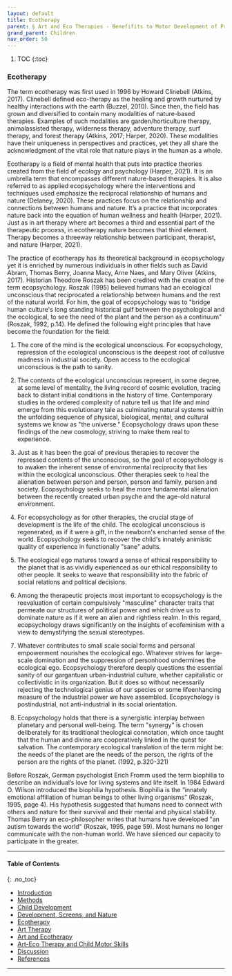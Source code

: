 ```yaml
---
layout: default
title: Ecotherapy
parent: § Art and Eco Therapies - Benefifits to Motor Development of Preschool-Age Children in the Screen Era  
grand_parent: Children 
nav_order: 50
---
```

<style>
.dont-break-out {
  /* These are technically the same, but use both */
  overflow-wrap: break-word;
  word-wrap: break-word;

  -ms-word-break: break-all;
  /* This is the dangerous one in WebKit, as it breaks things wherever */
  word-break: break-all;
  /* Instead use this non-standard one: */
  word-break: break-word;
}

.youtube-container {
    position: relative;
    width: 100%;
    height: 0;
    padding-bottom: 56.25%;
}
.youtube-video {
    position: absolute;
    top: 0;
    left: 0;
    width: 100%;
    height: 100%;
}

</style>

<div class="dont-break-out" markdown="1">

1. TOC
{:toc}

### Ecotherapy
The term ecotherapy was first used in 1996 by Howard Clinebell (Atkins, 2017). Clinebell defined eco-therapy as the healing and growth nurtured by healthy interactions with the earth (Buzzel, 2010). Since then, the field has grown and diversified to contain many modalities of nature-based therapies. Examples of such modalities are garden/horticulture therapy, animalassisted therapy, wilderness therapy, adventure therapy, surf therapy, and forest therapy (Atkins, 2017; Harper, 2020). These modalities have their uniqueness in perspectives and practices, yet they all share the acknowledgment of the vital role that nature plays in the human as a whole.

Ecotherapy is a field of mental health that puts into practice theories created from the field of ecology and psychology (Harper, 2021). It is an umbrella term that encompasses different nature-based therapies. It is also referred to as applied ecopsychology where the interventions and techniques used emphasize the reciprocal relationship of humans and nature (Delaney, 2020). These practices focus on the relationship and connections between humans and nature. It’s a practice that incorporates nature back into the equation of human wellness and health (Harper, 2021). Just as in art therapy where art becomes a third and essential part of the therapeutic process, in ecotherapy nature becomes that third element. Therapy becomes a threeway relationship between participant, therapist, and nature (Harper, 2021).

The practice of ecotherapy has its theoretical background in ecopsychology yet it is enriched by numerous individuals in other fields such as David Abram, Thomas Berry, Joanna Macy, Arne Naes, and Mary Oliver (Atkins, 2017). Historian Theodore Roszak has been credited with the creation of the term ecopsychology. Roszak (1995) believed humans had an ecological unconscious that reciprocated a relationship between humans and the rest of the natural world. For him, the goal of ecopsychology was to "bridge human culture's long standing historical gulf between the psychological and the ecological, to see the need of the plant and the person as a continuum"(Roszak, 1992, p.14). He defined the following eight principles that have become the foundation for the field:

1. The core of the mind is the ecological unconscious. For ecopsychology, repression of the ecological unconscious is the deepest root of collusive madness in industrial society. Open access to the ecological unconscious is the path to sanity.

2. The contents of the ecological unconscious represent, in some degree, at some level of mentality, the living record of cosmic evolution, tracing back to distant initial conditions in the history of time. Contemporary studies in the ordered complexity of nature tell us that life and mind emerge from this evolutionary tale as culminating natural systems within the unfolding sequence of physical, biological, mental, and cultural systems we know as "the universe." Ecopsychology draws upon these findings of the new cosmology, striving to make them real to experience. 

3. Just as it has been the goal of previous therapies to recover the repressed contents of the unconscious, so the goal of ecopsychology is to awaken the inherent sense of environmental reciprocity that lies within the ecological unconscious. Other therapies seek to heal the alienation between person and person, person and family, person and society. Ecopsychology seeks to heal the more fundamental alienation between the recently created urban psyche and the age-old natural environment. 

4. For ecopsychology as for other therapies, the crucial stage of development is the life of the child. The ecological unconscious is regenerated, as if it were a gift, in the newborn's enchanted sense of the world. Ecopsychology seeks to recover the child's innately animistic quality of experience in functionally "sane" adults. 

5. The ecological ego matures toward a sense of ethical responsibility to the planet that is as vividly experienced as our ethical responsibility to other people. It seeks to weave that responsibility into the fabric of social relations and political decisions. 

6. Among the therapeutic projects most important to ecopsychology is the reevaluation of certain compulsively "masculine" character traits that permeate our structures of political power and which drive us to dominate nature as if it were an alien and rightless realm. In this regard, ecopsychology draws significantly on the insights of ecofeminism with a view to demystifying the sexual stereotypes. 

7. Whatever contributes to small scale social forms and personal empowerment nourishes the ecological ego. Whatever strives for large-scale domination and the suppression of personhood undermines the ecological ego. Ecopsychology therefore deeply questions the essential sanity of our gargantuan urban-industrial culture, whether capitalistic or collectivistic in its organization. But it does so without necessarily rejecting the technological genius of our species or some lifeenhancing measure of the industrial power we have assembled. Ecopsychology is postindustrial, not anti-industrial in its social orientation. 

8. Ecopsychology holds that there is a synergistic interplay between planetary and personal well-being. The term "synergy" is chosen deliberately for its traditional theological connotation, which once taught that the human and divine are cooperatively linked in the quest for salvation. The contemporary ecological translation of the term might be: the needs of the planet are the needs of the person, the rights of the person are the rights of the planet. (1992, p.320-321)

Before Roszak, German psychologist Erich Fromm used the term biophilia to describe an individual’s love for living systems and life itself. In 1984 Edward O. Wilson introduced the biophilia hypothesis. Biophilia is the “innately emotional affiliation of human beings to other living organisms” (Roszak, 1995, page 4). His hypothesis suggested that humans need to connect with others and nature for their survival and their mental and physical stability. Thomas Berry an eco-philosopher writes that humans have developed "an autism towards the world" (Roszak, 1995, page 59). Most humans no longer communicate with the non-human world. We have silenced our capacity to participate in the greater.

***

#### Table of Contents
{: .no_toc}

<ul><li> <a href="/docs/children/art-and-eco-therapies-benefits-to-motor-development-of-preschool-age-children-in-the-screen-era-1/">Introduction</a></li><li> <a href="/docs/children/art-and-eco-therapies-benefits-to-motor-development-of-preschool-age-children-in-the-screen-era-2/">Methods</a></li><li> <a href="/docs/children/art-and-eco-therapies-benefits-to-motor-development-of-preschool-age-children-in-the-screen-era-3/">Child Development</a></li><li> <a href="/docs/children/art-and-eco-therapies-benefits-to-motor-development-of-preschool-age-children-in-the-screen-era-4/">Development, Screens, and Nature</a></li><li> <a href="/docs/children/art-and-eco-therapies-benefits-to-motor-development-of-preschool-age-children-in-the-screen-era-5/">Ecotherapy</a></li><li> <a href="/docs/children/art-and-eco-therapies-benefits-to-motor-development-of-preschool-age-children-in-the-screen-era-6/">Art Therapy</a></li><li> <a href="/docs/children/art-and-eco-therapies-benefits-to-motor-development-of-preschool-age-children-in-the-screen-era-7/">Art and Ecotherapy</a></li><li> <a href="/docs/children/art-and-eco-therapies-benefits-to-motor-development-of-preschool-age-children-in-the-screen-era-8/">Art-Eco Therapy and Child Motor Skills</a></li><li> <a href="/docs/children/art-and-eco-therapies-benefits-to-motor-development-of-preschool-age-children-in-the-screen-era-9/">Discussion</a></li><li> <a href="/docs/children/art-and-eco-therapies-benefits-to-motor-development-of-preschool-age-children-in-the-screen-era-10/">References</a></li></ul>

***

</div>

